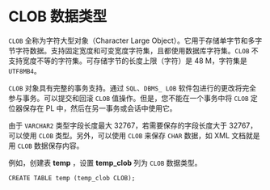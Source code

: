 CLOB 数据类型 
==============================



`CLOB` 全称为字符大型对象（Character Large Object）。它用于存储单字节和多字节字符数据。支持固定宽度和可变宽度字符集，且都使用数据库字符集。`CLOB` 不支持宽度不等的字符集。可存储字节的长度上限（字符）是 48 M，字符集是 `UTF8MB4`。

`CLOB` 对象具有完整的事务支持。通过 `SQL`、`DBMS_ LOB` 软件包进行的更改将完全参与事务。可以提交和回滚 `CLOB` 值操作。但是，您不能在一个事务中将 `CLOB` 定位器保存在 PL 中，然后在另一事务或会话中使用它。

由于 `VARCHAR2` 类型字段长度最大 32767，若需要保存的字段长度大于 32767，可以使用 `CLOB` 类型。另外，可以使用 `CLOB` 来保存 `CHAR` 数据，如 XML 文档就是用 `CLOB` 数据保存内容。

例如，创建表 **temp** ，设置 **temp_clob** 列为 `CLOB` 数据类型。

    CREATE TABLE temp (temp_clob CLOB);




